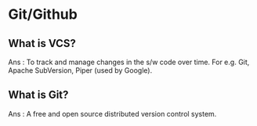 # Git/Github

## What is VCS?
Ans : To track and manage changes in the s/w code over time. For e.g. Git, Apache SubVersion, Piper (used by Google).

## What is Git?
Ans : A free and open source distributed version control system.


